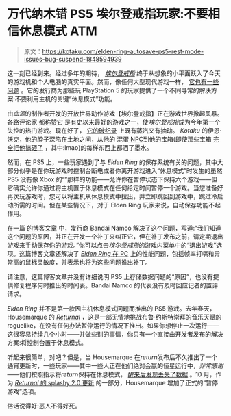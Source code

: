 # 万代纳木错 PS5 埃尔登戒指玩家:不要相信休息模式 ATM

> 原文：<https://kotaku.com/elden-ring-autosave-ps5-rest-mode-issues-bug-suspend-1848594939>

这一刻已经到来。经过多年的期待， [*埃尔登戒指*](https://kotaku.com/elden-ring-may-just-reinvent-the-open-world-genre-1848093261) 终于从想象的小平面跃入了今天的游戏机和个人电脑的真实平面。然而，像任何大型现代游戏一样， [它也有一些问题](https://kotaku.com/elden-ring-pc-bad-performance-day-one-patch-ps5-xbox-se-1848588854) 。它的发行商为那些玩 PlayStation 5 的玩家提供了一个不同寻常的解决方案:不要利用主机的关键“休息模式”功能。



由*血源*的制作者开发的开放世界动作游戏【埃尔登戒指】正在游戏世界掀起风暴。各路评论家 [都称赞它](https://kotaku.com/elden-ring-review-roundup-dark-souls-sekiro-botw-diffic-1848582567) 是有史以来最好的游戏之一，使*埃尔登戒指*成为今年第一个失控的热门游戏。现在好了， [它的破纪录](https://kotaku.com/elden-ring-twitch-steam-dark-souls-fromsoftware-records-1848593903) 上既有蒸汽又有抽动。 *Kotaku* 的伊恩·沃克，他的脖子深陷在土地之间，从他的 [混蛋 NPC](https://kotaku.com/elden-ring-fromsoftware-varre-npc-dark-souls-bloodborne-1848589678)到他的宝箱(即使那些宝箱 [完全把他搞砸了](https://kotaku.com/elden-ring-fromsoftware-trap-mimic-chest-dark-souls-blo-1848591179) ，其中:lmao)的每样东西上都洒了墨水。

然而，在 PS5 上，一些玩家遇到了与 *Elden Ring* 的保存系统有关的问题，其中大部分似乎是在你玩游戏时控制台断电或者你离开游戏进入“休息模式”时发生的虽然 PS5 没有像 Xbox 的“”那样的功能——允许你在暂停状态下保持六个游戏——但它确实允许你通过将主机置于休息模式在任何给定时间暂停一个游戏。当您准备好再次玩游戏时，您可以将主机从休息模式中拉出，并立即跳回到游戏中，跳过冷启动所需的时间。但在某些情况下，对于 Elden Ring 玩家来说，自动保存功能不起作用。

在一篇 [的博客文章](https://en.bandainamcoent.eu/elden-ring/news/message-about-some-performance-issues-elden-ring) 中，发行商 Bandai Namco 解决了这个问题，写道:“我们知道这个问题的原因，并正在开发一个补丁来纠正它，但在补丁发布之前，请定期退出游戏来手动保存你的游戏。”你可以点击*埃尔登戒指*的游戏内菜单中的“退出游戏”选项。这篇博客文章还解决了 [*Elden Ring* 在 PC](https://kotaku.com/elden-ring-pc-bad-performance-day-one-patch-ps5-xbox-se-1848588854) 上的性能问题，包括帧率打嗝和异常高的鼠标灵敏度，并表示也将为这些问题推出补丁。

请注意，这篇博客文章并没有详细说明 PS5 上存储数据问题的“原因”，也没有提供修复程序何时推出的时间表。Bandai Namco 的代表没有及时回应记者的置评请求。

*Elden Ring* 并不是第一款因主机休息模式问题而推出的 PS5 游戏。去年春天，Housemarque 的 [*Returnal*](https://kotaku.com/returnal-the-kotaku-review-1846786237) ，这是一部无情地挑战布鲁·约斯特崇拜的音乐天赋的 roguelike，在没有任何办法暂停运行的情况下推出。如果你想停止一次运行——这很容易持续几个小时——并做些别的事情，你只有一个直接由开发者发布的解决方案:将控制台置于休息模式。

听起来很简单，对吧？但是，当 Housemarque 在*return*发布后不久推出了一个通宵更新时，一些玩家——其中一些人正在他们绝对会赢的恒星运行中，*非常感谢*——他们按照指示将*return*保持在休息模式， [醒来后发现丢失了数据](https://kotaku.com/returnal-s-lack-of-a-save-feature-is-ruining-players-r-1846812724) 。10 月，作为 [*Returnal* 的 splashy 2.0 更新](https://kotaku.com/you-can-finally-finally-suspend-your-returnal-runs-1847936024) 的一部分，Housemarque 增加了正式的“暂停游戏”选项。

俗话说得好:恶人不得好死。